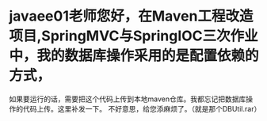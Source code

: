 # javaee01老师您好，在Maven工程改造项目,SpringMVC与SpringIOC三次作业中，我的数据库操作采用的是配置依赖的方式，
如果要运行的话，需要把这个代码上传到本地maven仓库。我都忘记把数据库操作的代码上传。这里补发一下。
不好意思，给您添麻烦了。（就是那个DBUtil.rar）

